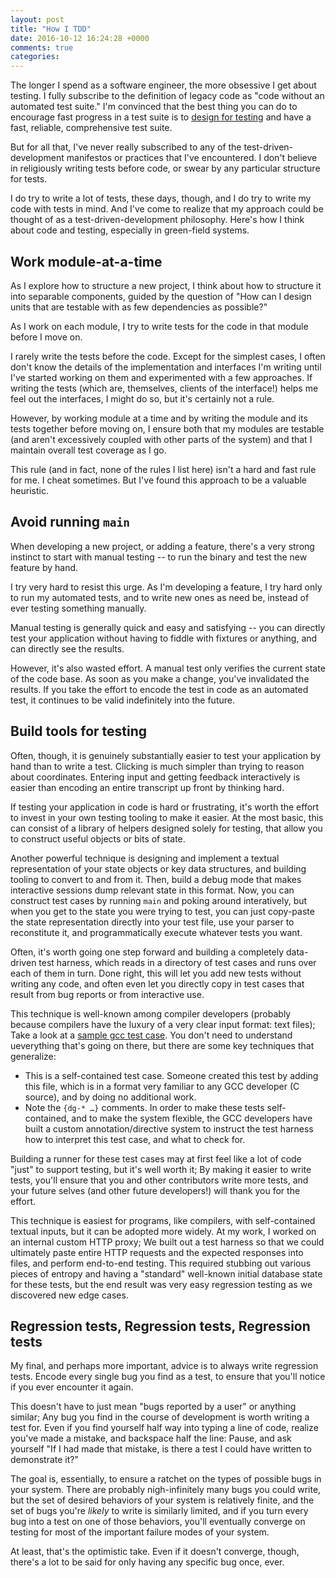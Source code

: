 ```yaml
---
layout: post
title: "How I TDD"
date: 2016-10-12 16:24:28 +0000
comments: true
categories:
---
```


The longer I spend as a software engineer, the more obsessive I get
about testing. I fully subscribe to the definition of legacy code as
"code without an automated test suite." I'm convinced that the best
thing you can do to encourage fast progress in a test suite is to
[design for testing][design-for-testing] and have a fast, reliable,
comprehensive test suite.

But for all that, I've never really subscribed to any of the
test-driven-development manifestos or practices that I've
encountered. I don't believe in religiously writing tests before code,
or swear by any particular structure for tests.

I do try to write a lot of tests, these days, though, and I do try to
write my code with tests in mind. And I've come to realize that my
approach could be thought of as a test-driven-development
philosophy. Here's how I think about code and testing, especially in
green-field systems.

## Work module-at-a-time

As I explore how to structure a new project, I think about how to
structure it into separable components, guided by the question of "How
can I design units that are testable with as few dependencies as
possible?"

As I work on each module, I try to write tests for the code in that
module before I move on.

I rarely write the tests before the code. Except for the simplest
cases, I often don't know the details of the implementation and
interfaces I'm writing until I've started working on them and
experimented with a few approaches. If writing the tests (which are,
themselves, clients of the interface!) helps me feel out the
interfaces, I might do so, but it's certainly not a rule.

However, by working module at a time and by writing the module and its
tests together before moving on, I ensure both that my modules are
testable (and aren't excessively coupled with other parts of the
system) and that I maintain overall test coverage as I go.

This rule (and in fact, none of the rules I list here) isn't a hard
and fast rule for me. I cheat sometimes. But I've found this approach
to be a valuable heuristic.

## Avoid running `main`

When developing a new project, or adding a feature, there's a very
strong instinct to start with manual testing -- to run the binary and
test the new feature by hand.

I try very hard to resist this urge. As I'm developing a feature, I
try hard only to run my automated tests, and to write new ones as need
be, instead of ever testing something manually.

Manual testing is generally quick and easy and satisfying -- you can
directly test your application without having to fiddle with fixtures
or anything, and can directly see the results.

However, it's also wasted effort. A manual test only verifies the
current state of the code base. As soon as you make a change, you've
invalidated the results. If you take the effort to encode the test in
code as an automated test, it continues to be valid indefinitely into
the future.

## Build tools for testing

Often, though, it is genuinely substantially easier to test your
application by hand than to write a test. Clicking is much simpler
than trying to reason about coordinates. Entering input and getting
feedback interactively is easier than encoding an entire transcript up
front by thinking hard.

If testing your application in code is hard or frustrating, it's worth
the effort to invest in your own testing tooling to make it easier. At
the most basic, this can consist of a library of helpers designed
solely for testing, that allow you to construct useful objects or bits
of state.

Another powerful technique is designing and implement a textual
representation of your state objects or key data structures, and
building tooling to convert to and from it. Then, build a debug mode
that makes interactive sessions dump relevant state in this
format. Now, you can construct test cases by running `main` and poking
around interatively, but when you get to the state you were trying to
test, you can just copy-paste the state representation directly into
your test file, use your parser to reconstitute it, and
programmatically execute whatever tests you want.

Often, it's worth going one step forward and building a completely
data-driven test harness, which reads in a directory of test cases and
runs over each of them in turn. Done right, this will let you add new
tests without writing any code, and often even let you directly copy
in test cases that result from bug reports or from interactive use.

This technique is well-known among compiler developers (probably
because compilers have the luxury of a very clear input format: text
files); Take a look at a [sample gcc test case][gcc-test]. You don't
need to understand ueverything that's going on there, but there are
some key techniques that generalize:

 - This is a self-contained test case. Someone created this test by
   adding this file, which is in a format very familiar to any GCC
   developer (C source), and by doing no additional work.
 - Note the `{dg-* …}` comments. In order to make these tests
   self-contained, and to make the system flexible, the GCC developers
   have built a custom annotation/directive system to instruct the
   test harness how to interpret this test case, and what to check
   for.

[gcc-test]: https://github.com/gcc-mirror/gcc/blob/87d59e72dfe85065aa3fdefdd01dd538292392ea/gcc/testsuite/c-c%2B%2B-common/array-lit.c

Building a runner for these test cases may at first feel like a lot of
code "just" to support testing, but it's well worth it; By making it
easier to write tests, you'll ensure that you and other contributors
write more tests, and your future selves (and other future
developers!) will thank you for the effort.

This technique is easiest for programs, like compilers, with
self-contained textual inputs, but it can be adopted more widely. At
my work, I worked on an internal custom HTTP proxy; We built out a
test harness so that we could ultimately paste entire HTTP requests
and the expected responses into files, and perform end-to-end
testing. This required stubbing out various pieces of entropy and
having a "standard" well-known initial database state for these tests,
but the end result was very easy regression testing as we discovered
new edge cases.

## Regression tests, Regression tests, Regression tests

My final, and perhaps more important, advice is to always write
regression tests. Encode every single bug you find as a test, to
ensure that you'll notice if you ever encounter it again.

This doesn't have to just mean "bugs reported by a user" or anything
similar; Any bug you find in the course of development is worth
writing a test for. Even if you find yourself half way into typing a
line of code, realize you've made a mistake, and backspace half the
line: Pause, and ask yourself "If I had made that mistake, is there a
test I could have written to demonstrate it?"

The goal is, essentially, to ensure a ratchet on the types of possible
bugs in your system. There are probably nigh-infinitely many bugs you
could write, but the set of desired behaviors of your system is
relatively finite, and the set of bugs you're *likely* to write is
similarly limited, and if you turn every bug into a test on one of
those behaviors, you'll eventually converge on testing for most of the
important failure modes of your system.

At least, that's the optimistic take. Even if it doesn't converge,
though, there's a lot to be said for only having any specific bug
once, ever.

[design-for-testing]: /2016/03/design-for-testability/
